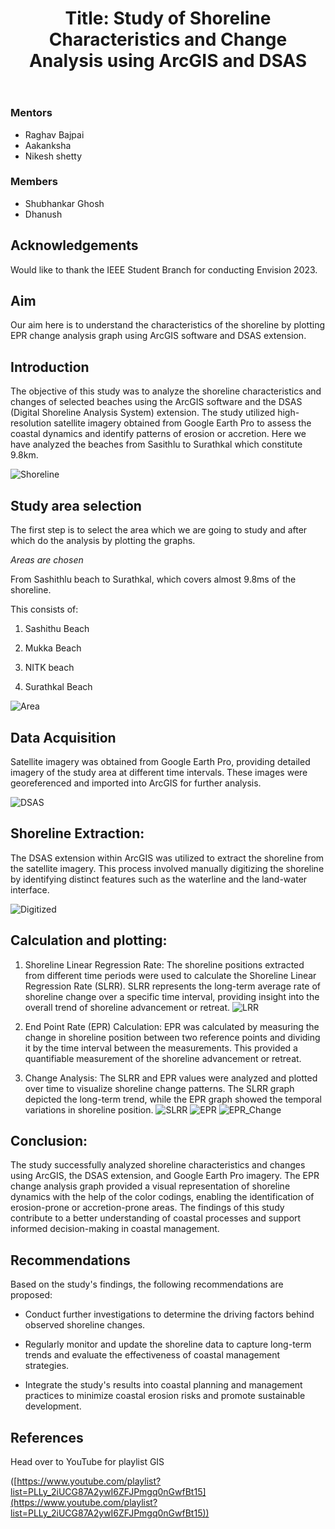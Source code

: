 ﻿---
gmeet: "meet.google.com/vou-nhva-jgd"
gmeet: "meet.google.com/vou-nhva-jgd"
layout: post


title: "Title: Study of Shoreline Characteristics and Change Analysis using ArcGIS and DSAS"


description: " This project utilized ArcGIS software and the DSAS extension to study shoreline characteristics and changes of some selected beaches."


categories: envision


thumbnail: 2023-05-27-title--study-of-shoreline-characteristics-and-change-analysis-using-arcgis-and-dsas-2023_shoreline.jpeg”


year: 2023


---





### Mentors
- Raghav Bajpai
- Aakanksha
- Nikesh shetty


### Members
- Shubhankar Ghosh
- Dhanush


## Acknowledgements


Would like to thank the IEEE Student Branch for conducting Envision 2023.





## Aim


Our aim here is to understand the characteristics of the shoreline by plotting EPR change analysis graph using ArcGIS software and DSAS extension.








## Introduction





The objective of this study was to analyze the shoreline characteristics and changes of selected beaches using the ArcGIS software and the DSAS (Digital Shoreline Analysis System) extension. The study utilized high-resolution satellite imagery obtained from Google Earth Pro to assess the coastal dynamics and identify patterns of erosion or accretion. Here we have analyzed the beaches from Sasithlu to Surathkal which constitute 9.8km.





![Shoreline](/virtual-expo/assets/img/envision/piston/title--study-of-shoreline-characteristics-and-change-analysis-using-arcgis-and-dsas/shoreline_epr.jpeg)





## Study area selection





The first step is to select the area which we are going to study and after which do the analysis by plotting the graphs.


*Areas are chosen*


From Sashithlu beach to Surathkal, which covers almost 9.8ms of the shoreline.


This consists of:


1) Sashithu Beach


2) Mukka Beach


3) NITK beach


4) Surathkal Beach


![Area](/virtual-expo/assets/img/envision/piston/title--study-of-shoreline-characteristics-and-change-analysis-using-arcgis-and-dsas/area.jpeg)



## Data Acquisition





Satellite imagery was obtained from Google Earth Pro, providing detailed imagery of the study area at different time intervals. These images were georeferenced and imported into ArcGIS for further analysis.


![DSAS](/virtual-expo/assets/img/envision/piston/title--study-of-shoreline-characteristics-and-change-analysis-using-arcgis-and-dsas/dsas2.jpeg)





## Shoreline Extraction:





The DSAS extension within ArcGIS was utilized to extract the shoreline from the satellite imagery. This process involved manually digitizing the shoreline by identifying distinct features such as the waterline and the land-water interface.


![Digitized](/virtual-expo/assets/img/envision/piston/title--study-of-shoreline-characteristics-and-change-analysis-using-arcgis-and-dsas/dsas.jpeg)


## Calculation and plotting:





1) Shoreline Linear Regression Rate: The shoreline positions extracted from different time periods were used to calculate the Shoreline Linear Regression Rate (SLRR). SLRR represents the long-term average rate of shoreline change over a specific time interval, providing insight into the overall trend of shoreline advancement or retreat.
![LRR](/virtual-expo/assets/img/envision/piston/title--study-of-shoreline-characteristics-and-change-analysis-using-arcgis-and-dsas/lrr.jpeg)





2) End Point Rate (EPR) Calculation: EPR was calculated by measuring the change in shoreline position between two reference points and dividing it by the time interval between the measurements. This provided a quantifiable measurement of the shoreline advancement or retreat.





3) Change Analysis: The SLRR and EPR values were analyzed and plotted over time to visualize shoreline change patterns. The SLRR graph depicted the long-term trend, while the EPR graph showed the temporal variations in shoreline position.
![SLRR](/virtual-expo/assets/img/envision/piston/title--study-of-shoreline-characteristics-and-change-analysis-using-arcgis-and-dsas/slrr.jpeg)
![EPR](/virtual-expo/assets/img/envision/piston/title--study-of-shoreline-characteristics-and-change-analysis-using-arcgis-and-dsas/epr.jpeg)
![EPR_Change](/virtual-expo/assets/img/envision/piston/title--study-of-shoreline-characteristics-and-change-analysis-using-arcgis-and-dsas/epr_change.jpeg)







## Conclusion:



The study successfully analyzed shoreline characteristics and changes using ArcGIS, the DSAS extension, and Google Earth Pro imagery. The EPR change analysis graph provided a visual representation of shoreline dynamics with the help of the color codings, enabling the identification of erosion-prone or accretion-prone areas. The findings of this study contribute to a better understanding of coastal processes and support informed decision-making in coastal management.






## Recommendations


Based on the study's findings, the following recommendations are proposed:


- Conduct further investigations to determine the driving factors behind observed shoreline changes.


- Regularly monitor and update the shoreline data to capture long-term trends and evaluate the effectiveness of coastal management strategies.


- Integrate the study's results into coastal planning and management practices to minimize coastal erosion risks and promote sustainable development.


## References





Head over to YouTube for playlist GIS


([https://www.youtube.com/playlist?list=PLLy_2iUCG87A2ywI6ZFJPmgq0nGwfBt15](https://www.youtube.com/playlist?list=PLLy_2iUCG87A2ywI6ZFJPmgq0nGwfBt15))